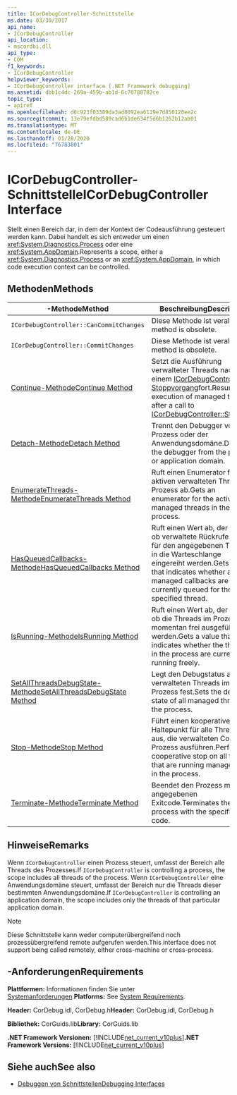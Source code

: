 ```yaml
---
title: ICorDebugController-Schnittstelle
ms.date: 03/30/2017
api_name:
- ICorDebugController
api_location:
- mscordbi.dll
api_type:
- COM
f1_keywords:
- ICorDebugController
helpviewer_keywords:
- ICorDebugController interface [.NET Framework debugging]
ms.assetid: dbb1c4dc-269a-459b-ab1d-6c70788782ce
topic_type:
- apiref
ms.openlocfilehash: d6c923f03309da3ad8092ea6119e7d850120ee2c
ms.sourcegitcommit: 13e79efdbd589cad6b1de634f5d6b1262b12ab01
ms.translationtype: MT
ms.contentlocale: de-DE
ms.lasthandoff: 01/28/2020
ms.locfileid: "76783801"
---
```

# <a name="icordebugcontroller-interface"></a><span data-ttu-id="87ffb-102">ICorDebugController-Schnittstelle</span><span class="sxs-lookup"><span data-stu-id="87ffb-102">ICorDebugController Interface</span></span>

<span data-ttu-id="87ffb-103">Stellt einen Bereich dar, in dem der Kontext der Codeausführung gesteuert werden kann. Dabei handelt es sich entweder um einen <xref:System.Diagnostics.Process> oder eine <xref:System.AppDomain>.</span><span class="sxs-lookup"><span data-stu-id="87ffb-103">Represents a scope, either a <xref:System.Diagnostics.Process> or an <xref:System.AppDomain>, in which code execution context can be controlled.</span></span>  
  
## <a name="methods"></a><span data-ttu-id="87ffb-104">Methoden</span><span class="sxs-lookup"><span data-stu-id="87ffb-104">Methods</span></span>  
  
|<span data-ttu-id="87ffb-105">-Methode</span><span class="sxs-lookup"><span data-stu-id="87ffb-105">Method</span></span>|<span data-ttu-id="87ffb-106">Beschreibung</span><span class="sxs-lookup"><span data-stu-id="87ffb-106">Description</span></span>|  
|------------|-----------------|  
|`ICorDebugController::CanCommitChanges`|<span data-ttu-id="87ffb-107">Diese Methode ist veraltet.</span><span class="sxs-lookup"><span data-stu-id="87ffb-107">This method is obsolete.</span></span>|  
|`ICorDebugController::CommitChanges`|<span data-ttu-id="87ffb-108">Diese Methode ist veraltet.</span><span class="sxs-lookup"><span data-stu-id="87ffb-108">This method is obsolete.</span></span>|  
|[<span data-ttu-id="87ffb-109">Continue-Methode</span><span class="sxs-lookup"><span data-stu-id="87ffb-109">Continue Method</span></span>](icordebugcontroller-continue-method.md)|<span data-ttu-id="87ffb-110">Setzt die Ausführung verwalteter Threads nach einem [ICorDebugController:: Stoppvorgang](icordebugcontroller-stop-method.md)fort.</span><span class="sxs-lookup"><span data-stu-id="87ffb-110">Resumes execution of managed threads after a call to [ICorDebugController::Stop](icordebugcontroller-stop-method.md).</span></span>|  
|[<span data-ttu-id="87ffb-111">Detach-Methode</span><span class="sxs-lookup"><span data-stu-id="87ffb-111">Detach Method</span></span>](icordebugcontroller-detach-method.md)|<span data-ttu-id="87ffb-112">Trennt den Debugger vom Prozess oder der Anwendungsdomäne.</span><span class="sxs-lookup"><span data-stu-id="87ffb-112">Detaches the debugger from the process or application domain.</span></span>|  
|[<span data-ttu-id="87ffb-113">EnumerateThreads-Methode</span><span class="sxs-lookup"><span data-stu-id="87ffb-113">EnumerateThreads Method</span></span>](icordebugcontroller-enumeratethreads-method.md)|<span data-ttu-id="87ffb-114">Ruft einen Enumerator für die aktiven verwalteten Threads im Prozess ab.</span><span class="sxs-lookup"><span data-stu-id="87ffb-114">Gets an enumerator for the active managed threads in the process.</span></span>|  
|[<span data-ttu-id="87ffb-115">HasQueuedCallbacks-Methode</span><span class="sxs-lookup"><span data-stu-id="87ffb-115">HasQueuedCallbacks Method</span></span>](icordebugcontroller-hasqueuedcallbacks-method.md)|<span data-ttu-id="87ffb-116">Ruft einen Wert ab, der angibt, ob verwaltete Rückrufe zurzeit für den angegebenen Thread in die Warteschlange eingereiht werden.</span><span class="sxs-lookup"><span data-stu-id="87ffb-116">Gets a value that indicates whether any managed callbacks are currently queued for the specified thread.</span></span>|  
|[<span data-ttu-id="87ffb-117">IsRunning-Methode</span><span class="sxs-lookup"><span data-stu-id="87ffb-117">IsRunning Method</span></span>](icordebugcontroller-isrunning-method.md)|<span data-ttu-id="87ffb-118">Ruft einen Wert ab, der angibt, ob die Threads im Prozess momentan frei ausgeführt werden.</span><span class="sxs-lookup"><span data-stu-id="87ffb-118">Gets a value that indicates whether the threads in the process are currently running freely.</span></span>|  
|[<span data-ttu-id="87ffb-119">SetAllThreadsDebugState-Methode</span><span class="sxs-lookup"><span data-stu-id="87ffb-119">SetAllThreadsDebugState Method</span></span>](icordebugcontroller-setallthreadsdebugstate-method.md)|<span data-ttu-id="87ffb-120">Legt den Debugstatus aller verwalteten Threads im Prozess fest.</span><span class="sxs-lookup"><span data-stu-id="87ffb-120">Sets the debug state of all managed threads in the process.</span></span>|  
|[<span data-ttu-id="87ffb-121">Stop-Methode</span><span class="sxs-lookup"><span data-stu-id="87ffb-121">Stop Method</span></span>](icordebugcontroller-stop-method.md)|<span data-ttu-id="87ffb-122">Führt einen kooperativen Haltepunkt für alle Threads aus, die verwalteten Code im Prozess ausführen.</span><span class="sxs-lookup"><span data-stu-id="87ffb-122">Performs a cooperative stop on all threads that are running managed code in the process.</span></span>|  
|[<span data-ttu-id="87ffb-123">Terminate-Methode</span><span class="sxs-lookup"><span data-stu-id="87ffb-123">Terminate Method</span></span>](icordebugcontroller-terminate-method.md)|<span data-ttu-id="87ffb-124">Beendet den Prozess mit dem angegebenen Exitcode.</span><span class="sxs-lookup"><span data-stu-id="87ffb-124">Terminates the process with the specified exit code.</span></span>|  
  
## <a name="remarks"></a><span data-ttu-id="87ffb-125">Hinweise</span><span class="sxs-lookup"><span data-stu-id="87ffb-125">Remarks</span></span>  
 <span data-ttu-id="87ffb-126">Wenn `ICorDebugController` einen Prozess steuert, umfasst der Bereich alle Threads des Prozesses.</span><span class="sxs-lookup"><span data-stu-id="87ffb-126">If `ICorDebugController` is controlling a process, the scope includes all threads of the process.</span></span> <span data-ttu-id="87ffb-127">Wenn `ICorDebugController` eine Anwendungsdomäne steuert, umfasst der Bereich nur die Threads dieser bestimmten Anwendungsdomäne.</span><span class="sxs-lookup"><span data-stu-id="87ffb-127">If `ICorDebugController` is controlling an application domain, the scope includes only the threads of that particular application domain.</span></span>  
  
> [!NOTE]
> <span data-ttu-id="87ffb-128">Diese Schnittstelle kann weder computerübergreifend noch prozessübergreifend remote aufgerufen werden.</span><span class="sxs-lookup"><span data-stu-id="87ffb-128">This interface does not support being called remotely, either cross-machine or cross-process.</span></span>  
  
## <a name="requirements"></a><span data-ttu-id="87ffb-129">-Anforderungen</span><span class="sxs-lookup"><span data-stu-id="87ffb-129">Requirements</span></span>  
 <span data-ttu-id="87ffb-130">**Plattformen:** Informationen finden Sie unter [Systemanforderungen](../../../../docs/framework/get-started/system-requirements.md).</span><span class="sxs-lookup"><span data-stu-id="87ffb-130">**Platforms:** See [System Requirements](../../../../docs/framework/get-started/system-requirements.md).</span></span>  
  
 <span data-ttu-id="87ffb-131">**Header:** CorDebug.idl, CorDebug.h</span><span class="sxs-lookup"><span data-stu-id="87ffb-131">**Header:** CorDebug.idl, CorDebug.h</span></span>  
  
 <span data-ttu-id="87ffb-132">**Bibliothek:** CorGuids.lib</span><span class="sxs-lookup"><span data-stu-id="87ffb-132">**Library:** CorGuids.lib</span></span>  
  
 <span data-ttu-id="87ffb-133">**.NET Framework Versionen:** [!INCLUDE[net_current_v10plus](../../../../includes/net-current-v10plus-md.md)]</span><span class="sxs-lookup"><span data-stu-id="87ffb-133">**.NET Framework Versions:** [!INCLUDE[net_current_v10plus](../../../../includes/net-current-v10plus-md.md)]</span></span>  
  
## <a name="see-also"></a><span data-ttu-id="87ffb-134">Siehe auch</span><span class="sxs-lookup"><span data-stu-id="87ffb-134">See also</span></span>

- [<span data-ttu-id="87ffb-135">Debuggen von Schnittstellen</span><span class="sxs-lookup"><span data-stu-id="87ffb-135">Debugging Interfaces</span></span>](debugging-interfaces.md)
